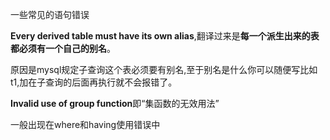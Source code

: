 一些常见的语句错误





**Every derived table must have its own alias**,翻译过来是**每一个派生出来的表都必须有一个自己的别名**。

原因是mysql规定子查询这个表必须要有别名,至于别名是什么你可以随便写比如t1,加在子查询的后面再执行就不会报错了。



**Invalid use of group function**即“集函数的无效用法”

一般出现在where和having使用错误中